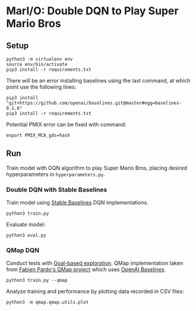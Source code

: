 # MarI/O: Double DQN to Play Super Mario Bros

## Setup

```
python3 -m virtualenv env
source env/bin/activate
pip3 install -r requirements.txt
```

There will be an error installing baselines using the last command, at which point use the following lines:

```
pip3 install "git+https://github.com/openai/baselines.git@master#egg=baselines-0.1.6"
pip3 install -r requirements.txt
```

Potential PMIX error can be fixed with command:

```
export PMIX_MCA_gds=hash
```

## Run

Train model with DQN algorithm to play Super Mario Bros, placing desired hyperparameters in `hyperparameters.py`.

### Double DQN with Stable Baselines

Train model using [Stable Baselines](https://github.com/hill-a/stable-baselines) DQN implementations.

```
python3 train.py
```

Evaluate model:

```
python3 eval.py
```

### QMap DQN

Conduct tests with [Goal-based exploration](https://arxiv.org/pdf/1807.02078.pdf). QMap implementation taken from [Fabien Pardo's QMap project](https://github.com/fabiopardo/qmap) which uses [OpenAI Baselines](https://github.com/openai/baselines).

```
python3 train.py --qmap
```

Analyze training and performance by plotting data recorded in CSV files:

```
python3 -m qmap.qmap.utils.plot
```
